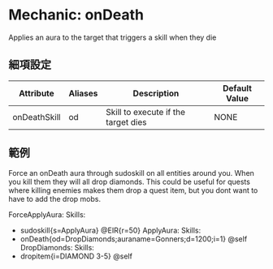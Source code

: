 Mechanic: onDeath
==================

Applies an aura to the target that triggers a skill when they die

細項設定
----------

| Attribute| Aliases   | Description   | Default Value |
|------------------|---------------|------------------------------------------------------------|---------------|
| onDeathSkill| od| Skill to execute if the target dies| NONE |


範例
--------

Force an onDeath aura through sudoskill on all entities around you. When you kill them they will all drop diamonds. This could be useful for quests where killing enemies makes them drop a quest item, but you dont want to have to add the drop mobs. 

ForceApplyAura:
  Skills:
  - sudoskill{s=ApplyAura} @EIR{r=50}
ApplyAura:
  Skills:
  - onDeath{od=DropDiamonds;auraname=Gonners;d=1200;i=1} @self
DropDiamonds:
  Skills:
  - dropitem{i=DIAMOND 3-5} @self